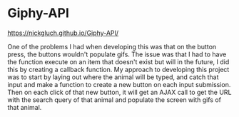 # Giphy-API
https://nickgluch.github.io/Giphy-API/

One of the problems I had when developing this was that on the button press, the buttons wouldn't populate gifs. The issue was that I had to have the function execute on an item that doesn't exist but will in the future, I did this by creating a callback function. 
My approach to developing this project was to start by laying out where the animal will be typed, and catch that input and make a function to create a new button on each input submission. Then on each click of that new button, it will get an AJAX call to get the URL with the search query of that animal and populate the screen with gifs of that animal.

